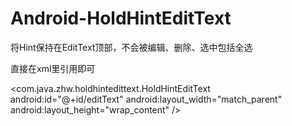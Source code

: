 # Android-HoldHintEditText
将Hint保持在EditText顶部，不会被编辑、删除、选中包括全选


直接在xml里引用即可

  <com.java.zhw.holdhintedittext.HoldHintEditText
        android:id="@+id/editText"
        android:layout_width="match_parent"
        android:layout_height="wrap_content"
        />
